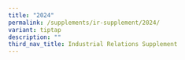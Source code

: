 ```yaml
---
title: "2024"
permalink: /supplements/ir-supplement/2024/
variant: tiptap
description: ""
third_nav_title: Industrial Relations Supplement
---
```

